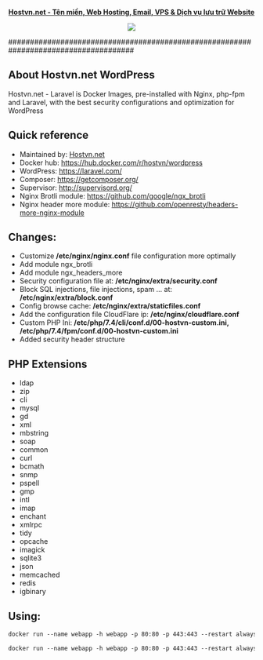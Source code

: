 
<p align="center"><strong><a href="https://hostvn.net">Hostvn.net - Tên miền, Web Hosting, Email, VPS &amp; Dịch vụ lưu trữ Website</a></strong></p>
<p align="center"> <img src="https://blog.hostvn.net/wp-content/uploads/2020/07/logo-big-2.png" /> </p>

#####################################################################################

## About Hostvn.net WordPress

Hostvn.net - Laravel is Docker Images, pre-installed with Nginx, php-fpm and Laravel, with the best security configurations and optimization for WordPress

## Quick reference

- Maintained by: <a href="https://hostvn.net">Hostvn.net</a>
- Docker hub: https://hub.docker.com/r/hostvn/wordpress
- WordPress: https://laravel.com/
- Composer: https://getcomposer.org/
- Supervisor: http://supervisord.org/
- Nginx Brotli module: https://github.com/google/ngx_brotli
- Nginx header more module: https://github.com/openresty/headers-more-nginx-module

## Changes:

- Customize <b>/etc/nginx/nginx.conf</b> file configuration more optimally
- Add module ngx_brotli
- Add module ngx_headers_more
- Security configuration file at: <b>/etc/nginx/extra/security.conf</b>
- Block SQL injections, file injections, spam ... at: <b>/etc/nginx/extra/block.conf</b>
- Config browse cache: <b>/etc/nginx/extra/staticfiles.conf</b>
- Add the configuration file CloudFlare ip: <b>/etc/nginx/cloudflare.conf</b>
- Custom PHP Ini: <b>/etc/php/7.4/cli/conf.d/00-hostvn-custom.ini, /etc/php/7.4/fpm/conf.d/00-hostvn-custom.ini</b>
- Added security header structure

## PHP Extensions

- ldap
- zip
- cli
- mysql
- gd
- xml
- mbstring
- soap
- common
- curl
- bcmath
- snmp
- pspell
- gmp
- intl
- imap
- enchant
- xmlrpc
- tidy
- opcache
- imagick
- sqlite3
- json
- memcached
- redis
- igbinary

## Using:

```html
docker run --name webapp -h webapp -p 80:80 -p 443:443 --restart always -v ./web:/usr/share/nginx/html -d hostvn/laravel8-php7
```

```html
docker run --name webapp -h webapp -p 80:80 -p 443:443 --restart always -v ./web:/usr/share/nginx/html -d hostvn/laravel8-php8
```
